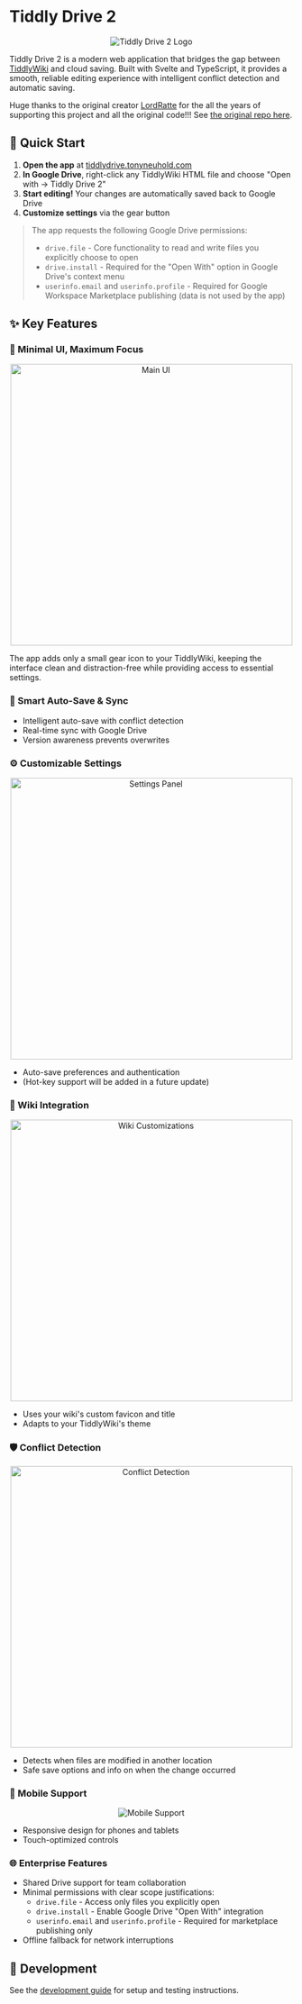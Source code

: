 # Tiddly Drive 2

<div align="center">
  <img src="./branding/png/logo-full-inverted-1024-black.png" alt="Tiddly Drive 2 Logo">
</div>

Tiddly Drive 2 is a modern web application that bridges the gap between [TiddlyWiki](https://tiddlywiki.com/) and cloud saving. Built with Svelte and TypeScript, it provides a smooth, reliable editing experience with intelligent conflict detection and automatic saving.

Huge thanks to the original creator [LordRatte](https://github.com/LordRatte) for the all the years of supporting this project and all the original code!!! See [the original repo here](https://github.com/tiddlydrive/tiddlydrive.github.io).

## 🚀 Quick Start

1. **Open the app** at [tiddlydrive.tonyneuhold.com](https://tiddlydrive.tonyneuhold.com)
2. **In Google Drive**, right-click any TiddlyWiki HTML file and choose "Open with → Tiddly Drive 2"
3. **Start editing!** Your changes are automatically saved back to Google Drive
4. **Customize settings** via the gear button

> The app requests the following Google Drive permissions:
>
> - `drive.file` - Core functionality to read and write files you explicitly choose to open
> - `drive.install` - Required for the "Open With" option in Google Drive's context menu
> - `userinfo.email` and `userinfo.profile` - Required for Google Workspace Marketplace publishing (data is not used by the app)

## ✨ Key Features

### 🔄 Minimal UI, Maximum Focus

<div align="center">
  <img src="branding/screenshots/screenshot2-MainUIAddition.png" alt="Main UI" width="500px">
</div>

The app adds only a small gear icon to your TiddlyWiki, keeping the interface clean and distraction-free while providing access to essential settings.

### 💾 Smart Auto-Save & Sync

- Intelligent auto-save with conflict detection
- Real-time sync with Google Drive
- Version awareness prevents overwrites

### ⚙️ Customizable Settings

<div align="center">
  <img src="branding/screenshots/screenshot3-SettingsPanel.png" alt="Settings Panel" width="500px">
</div>

- Auto-save preferences and authentication
- (Hot-key support will be added in a future update)

### 🎨 Wiki Integration

<div align="center">
  <img src="branding/screenshots/screenshot4-WikiCustomizations.png" alt="Wiki Customizations" width="500px">
</div>

- Uses your wiki's custom favicon and title
- Adapts to your TiddlyWiki's theme

### 🛡️ Conflict Detection

<div align="center">
  <img src="branding/screenshots/screenshot5-ConflictDetection.png" alt="Conflict Detection" width="500px">
</div>

- Detects when files are modified in another location
- Safe save options and info on when the change occurred

### 📱 Mobile Support

<div align="center">
  <img src="branding/screenshots/screenshot6-MobileSupport.png" alt="Mobile Support" style="max-width="500px">
</div>

- Responsive design for phones and tablets
- Touch-optimized controls

### 🌐 Enterprise Features

- Shared Drive support for team collaboration
- Minimal permissions with clear scope justifications:
  - `drive.file` - Access only files you explicitly open
  - `drive.install` - Enable Google Drive "Open With" integration
  - `userinfo.email` and `userinfo.profile` - Required for marketplace publishing only
- Offline fallback for network interruptions

## 🔧 Development

See the [development guide](./docs/development.md) for setup and testing instructions.
